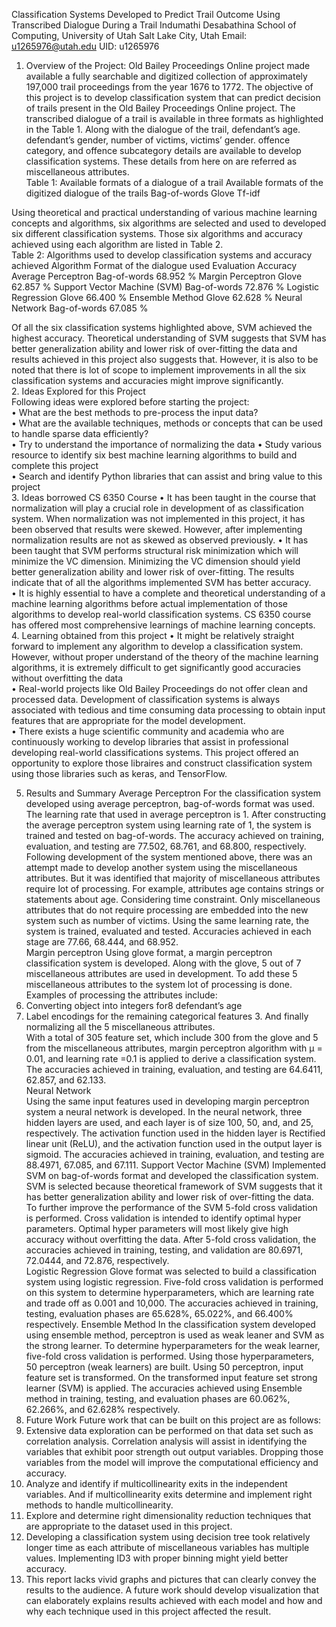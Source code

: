 Classification Systems Developed to Predict Trail Outcome Using Transcribed Dialogue During a Trail 
Indumathi Desabathina 
School of Computing, University of Utah 
Salt Lake City, Utah 
Email: u1265976@utah.edu 
UID: u1265976 
1. Overview of the Project: 
Old Bailey Proceedings Online project made available a fully searchable and digitized collection of approximately 197,000 trail proceedings from the year 1676 to 1772. The objective of this project is to develop classification system that can predict decision of trails present in the Old Bailey Proceedings Online project. The transcribed dialogue of a trail is available in three formats as highlighted in the Table 1. Along with the dialogue of the trail, defendant’s age. 
defendant’s gender, number of victims, victims’ gender. offence category, and offence subcategory details are available to develop classification systems. These details from here on are referred as miscellaneous attributes.  
Table 1: Available formats of a dialogue of a trail 
Available formats of the digitized dialogue of the trails 	Bag-of-words 
	Glove 
	Tf-idf 
 
Using theoretical and practical understanding of various machine learning concepts and algorithms, six algorithms are selected and used to developed six different classification systems. Those six algorithms and accuracy achieved using each algorithm are listed in Table 2.  
Table 2: Algorithms used to develop classification systems and accuracy achieved 
Algorithm 	Format of the dialogue used 	Evaluation Accuracy  
Average Perceptron 	Bag-of-words 	68.952 % 
Margin Perceptron 	Glove  	62.857 % 
Support Vector Machine (SVM) 	Bag-of-words 	72.876 % 
Logistic Regression 	Glove 	66.400 % 
Ensemble Method 	Glove 	62.628 % 
Neural Network 	Bag-of-words 	67.085 % 
 
Of all the six classification systems highlighted above, SVM achieved the highest accuracy. Theoretical understanding of SVM suggests that SVM has better generalization ability and lower risk of over-fitting the data and results achieved in this project also suggests that. However, it is also to be noted that there is lot of scope to implement improvements in all the six classification systems and accuracies might improve significantly.  
2.	Ideas Explored for this Project  
Following ideas were explored before starting the project:  
•	What are the best methods to pre-process the input data?  
•	What are the available techniques, methods or concepts that can be used to handle sparse data efficiently?  
•	Try to understand the importance of normalizing the data 
•	Study various resource to identify six best machine learning algorithms to build and complete this project  
•	Search and identify Python libraries that can assist and bring value to this project  
3.	Ideas borrowed CS 6350 Course 
•	It has been taught in the course that normalization will play a crucial role in development of as classification system. When normalization was not implemented in this project, it has been observed that results were skewed. However, after implementing normalization results are not as skewed as observed previously. 
•	It has been taught that SVM performs structural risk minimization which will minimize the VC dimension. Minimizing the VC dimension should yield better generalization ability and lower risk of over-fitting. The results indicate that of all the algorithms implemented SVM has better accuracy.  
•	It is highly essential to have a complete and theoretical understanding of a machine learning algorithms before actual implementation of those algorithms to develop real-world classification systems. CS 6350 course has offered most comprehensive learnings of machine learning concepts.  
4.	Learning obtained from this project 
•	It might be relatively straight forward to implement any algorithm to develop a classification system. However, without proper understand of the theory of the machine learning algorithms, it is extremely difficult to get significantly good accuracies without overfitting the data  
•	Real-world projects like Old Bailey Proceedings do not offer clean and processed data. Development of classification systems is always associated with tedious and time             consuming data processing to obtain input features that are appropriate for the model development.  
•	There exists a huge scientific community and academia who are continuously working to develop libraries that assist in professional developing real-world classifications systems. This project offered an opportunity to explore those libraires and construct classification system using those libraries such as keras, and TensorFlow.  
 
 
 
5.	Results and Summary 
Average Perceptron 
For the classification system developed using average perceptron, bag-of-words format was used. The learning rate that used in average perceptron is 1. After constructing the average perceptron system using learning rate of 1, the system is trained and tested on bag-of-words. The accuracy achieved on training, evaluation, and testing are 77.502, 68.761, and 68.800, respectively.  
Following development of the system mentioned above, there was an attempt made to develop another system using the miscellaneous attributes. But it was identified that majority of miscellaneous attributes require lot of processing. For example, attributes age contains strings or statements about age. Considering time constraint. Only miscellaneous attributes that do not require processing are embedded into the new system such as number of victims. Using the same learning rate, the system is trained, evaluated and tested. Accuracies achieved in each stage are 77.66, 68.444, and 68.952.  
Margin perceptron 
Using glove format, a margin perceptron classification system is developed. Along with the glove, 5 out of 7 miscellaneous attributes are used in development. To add these 5 miscellaneous attributes to the system lot of processing is done. Examples of processing the attributes include:  
1.	Converting object into integers for8 defendant’s age  
2.	Label encodings for the remaining categorical features  3. And finally normalizing all the 5 miscellaneous attributes.  
With a total of 305 feature set, which include 300 from the glove and 5 from the miscellaneous attributes, margin perceptron algorithm with µ = 0.01, and learning rate =0.1 is applied to derive a classification system. The accuracies achieved in training, evaluation, and testing are 64.6411, 62.857, and 62.133.  
Neural Network  
Using the same input features used in developing margin perceptron system a neural network is developed. In the neural network, three hidden layers are used, and each layer is of size 100, 50, and, and 25, respectively. The activation function used in the hidden layer is Rectified linear unit (ReLU), and the activation function used in the output layer is sigmoid. The accuracies achieved in training, evaluation, and testing are 88.4971, 67.085, and 67.111. 
Support Vector Machine (SVM) 
Implemented SVM on bag-of-words format and developed the classification system. SVM is selected because theoretical framework of SVM suggests that it has better generalization ability and lower risk of over-fitting the data. To further improve the performance of the SVM 5-fold cross validation is performed. Cross validation is intended to identify optimal hyper parameters. Optimal hyper parameters will most likely give high accuracy without overfitting the data. After 5-fold cross validation, the accuracies achieved in training, testing, and validation are 80.6971, 72.0444, and 72.876, respectively.  
Logistic Regression 
Glove format was selected to build a classification system using logistic regression. Five-fold cross validation is performed on this system to determine hyperparameters, which are learning rate and trade off as 0.001 and 10,000. The accuracies achieved in training, testing, evaluation phases are 65.628%, 65.022%, and 66.400% respectively. 
Ensemble Method 
 In the classification system developed using ensemble method, perceptron is used as weak leaner and SVM as the strong learner. To determine hyperparameters for the weak learner, five-fold cross validation is performed. Using those hyperparameters, 50 perceptron (weak learners) are built. Using 50 perceptron, input feature set is transformed. On the transformed input feature set strong learner (SVM) is applied. The accuracies achieved using Ensemble method in training, testing, and evaluation phases are 60.062%, 62.266%, and 62.628% respectively.  
6.	Future Work 
Future work that can be built on this project are as follows:  
1.	Extensive data exploration can be performed on that data set such as correlation analysis. Correlation analysis will assist in identifying the variables that exhibit poor strength out output variables. Dropping those variables from the model will improve the computational efficiency and accuracy.  
2.	Analyze and identify if multicollinearity exits in the independent variables. And if multicollinearity exits determine and implement right methods to handle multicollinearity.  
3.	Explore and determine right dimensionality reduction techniques that are appropriate to the dataset used in this project.  
4.	Developing a classification system using decision tree took relatively longer time as each attribute of miscellaneous variables has multiple values. Implementing ID3 with proper binning might yield better accuracy.  
5.	This report lacks vivid graphs and pictures that can clearly convey the results to the audience. A future work should develop visualization that can elaborately explains results achieved with each model and how and why each technique used in this project affected the result.  
 
 
 
 
 
